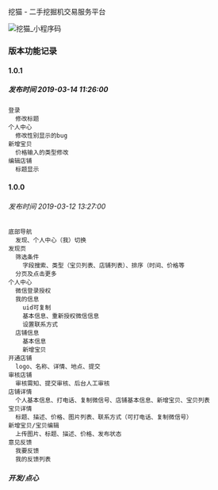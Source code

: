 
挖猫 - 二手挖掘机交易服务平台

![挖猫_小程序码](http://img.6h5.cn/DiggerMall/logo/gh_02bb0ff2d0a5_258.jpg)

### 版本功能记录

#### 1.0.1
##### 发布时间 2019-03-14 11:26:00
```
登录
  修改标题
个人中心
  修改性别显示的bug
新增宝贝
  价格输入的类型修改
编辑店铺
  标题显示
```

#### 1.0.0
###### 发布时间 2019-03-12 13:27:00
```
底部导航
  发现、个人中心（我）切换
发现页
  筛选条件
    字段搜索、类型（宝贝列表、店铺列表）、排序（时间、价格等
  分页及点击更多
个人中心
  微信登录授权
  我的信息
    uid可复制
    基本信息、重新授权微信信息
    设置联系方式
  店铺信息
    基本信息
    新增宝贝
开通店铺
  logo、名称、详情、地点、提交
审核店铺
  审核需知、提交审核、后台人工审核
店铺详情
  个人基本信息、打电话、复制微信号、店铺基本信息、新增宝贝、宝贝列表
宝贝详情
  标题、描述、价格、图片列表、联系方式（可打电话、复制微信号）
新增宝贝/宝贝编辑
  上传图片、标题、描述、价格、发布状态
意见反馈
  我要反馈
  我的反馈列表
``` 

##### 开发/点心
